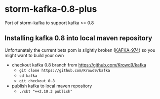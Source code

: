 storm-kafka-0.8-plus
====================

Port of storm-kafka to support kafka >= 0.8

## Installing kafka 0.8 into local maven repository

Unfortunately the current beta pom is slightly broken ([KAFKA-974](https://issues.apache.org/jira/browse/KAFKA-974)) so you might want to build your own

- checkout kafka 0.8 branch from https://github.com/Krowd9/kafka
   - ```git clone https://github.com/Krowd9/kafka```
   - ```cd kafka```
   - ```git checkout 0.8```
- publish kafka to local maven repository
   - ```./sbt "++2.10.3 publish"```
